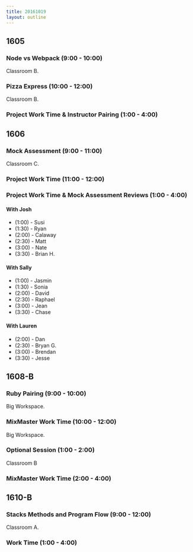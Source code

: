 ```yaml
---
title: 20161019
layout: outline
---
```



## 1605

### Node vs Webpack (9:00 - 10:00)

Classroom B.

### Pizza Express (10:00 - 12:00)

Classroom B.

### Project Work Time & Instructor Pairing (1:00 - 4:00)


## 1606

### Mock Assessment (9:00 - 11:00)

Classroom C.

### Project Work Time (11:00 - 12:00)

### Project Work Time & Mock Assessment Reviews (1:00 - 4:00)

#### With Josh

* (1:00) - Susi
* (1:30) - Ryan
* (2:00) - Calaway
* (2:30) - Matt
* (3:00) - Nate
* (3:30) - Brian H.

#### With Sally

* (1:00) - Jasmin
* (1:30) - Sonia
* (2:00) - David
* (2:30) - Raphael
* (3:00) - Jean
* (3:30) - Chase

#### With Lauren

* (2:00) - Dan
* (2:30) - Bryan G.
* (3:00) - Brendan
* (3:30) - Jesse


## 1608-B

### Ruby Pairing (9:00 - 10:00)

Big Workspace.

### MixMaster Work Time (10:00 - 12:00)

Big Workspace.

### Optional Session (1:00 - 2:00)

Classroom B

### MixMaster Work Time (2:00 - 4:00)


## 1610-B

### Stacks Methods and Program Flow (9:00 - 12:00)

Classroom A.

### Work Time (1:00 - 4:00)
